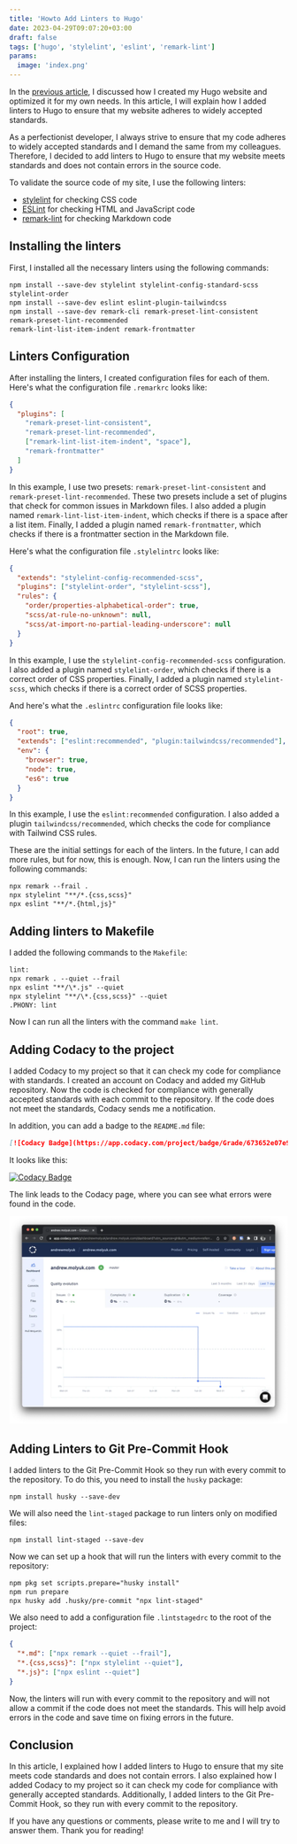 ```yaml
---
title: 'Howto Add Linters to Hugo'
date: 2023-04-29T09:07:20+03:00
draft: false
tags: ['hugo', 'stylelint', 'eslint', 'remark-lint']
params:
  image: 'index.png'
---
```


In the [previous article](/blog/howto-create-hugo-website/), I discussed how I created my Hugo website and optimized it
for my own needs. In this article, I will explain how I added linters to Hugo to ensure that my website
adheres to widely accepted standards.

As a perfectionist developer, I always strive to ensure that my code adheres to widely accepted standards and
I demand the same from my colleagues. Therefore, I decided to add linters to Hugo to ensure that my website meets
standards and does not contain errors in the source code.

<!--more-->

To validate the source code of my site, I use the following linters:

- [stylelint](https://stylelint.io/) for checking CSS code
- [ESLint](https://eslint.org/) for checking HTML and JavaScript code
- [remark-lint](https://github.com/remarkjs/remark-lint) for checking Markdown code

## Installing the linters

First, I installed all the necessary linters using the following commands:

```shell
npm install --save-dev stylelint stylelint-config-standard-scss stylelint-order
npm install --save-dev eslint eslint-plugin-tailwindcss
npm install --save-dev remark-cli remark-preset-lint-consistent remark-preset-lint-recommended
remark-lint-list-item-indent remark-frontmatter
```

## Linters Configuration

After installing the linters, I created configuration files for each of them. Here's what the configuration
file `.remarkrc` looks like:

```json
{
  "plugins": [
    "remark-preset-lint-consistent",
    "remark-preset-lint-recommended",
    ["remark-lint-list-item-indent", "space"],
    "remark-frontmatter"
  ]
}
```

In this example, I use two presets: `remark-preset-lint-consistent` and `remark-preset-lint-recommended`. These two
presets include a set of plugins that check for common issues in Markdown files. I also added a plugin named
`remark-lint-list-item-indent`, which checks if there is a space after a list item. Finally, I added
a plugin named `remark-frontmatter`, which checks if there is a frontmatter section in the Markdown file.

Here's what the configuration file `.stylelintrc` looks like:

```json
{
  "extends": "stylelint-config-recommended-scss",
  "plugins": ["stylelint-order", "stylelint-scss"],
  "rules": {
    "order/properties-alphabetical-order": true,
    "scss/at-rule-no-unknown": null,
    "scss/at-import-no-partial-leading-underscore": null
  }
}
```

In this example, I use the `stylelint-config-recommended-scss` configuration. I also added a plugin named
`stylelint-order`, which checks if there is a correct order of CSS properties. Finally, I added a plugin named
`stylelint-scss`, which checks if there is a correct order of SCSS properties.

And here's what the `.eslintrc` configuration file looks like:

```json
{
  "root": true,
  "extends": ["eslint:recommended", "plugin:tailwindcss/recommended"],
  "env": {
    "browser": true,
    "node": true,
    "es6": true
  }
}
```

In this example, I use the `eslint:recommended` configuration. I also added a plugin `tailwindcss/recommended`, which
checks the code for compliance with Tailwind CSS rules.

These are the initial settings for each of the linters. In the future, I can add more rules, but for now, this is enough.
Now, I can run the linters using the following commands:

```shell
npx remark --frail .
npx stylelint "**/*.{css,scss}"
npx eslint "**/*.{html,js}"
```

## Adding linters to Makefile

I added the following commands to the `Makefile`:

```shell
lint:
npx remark . --quiet --frail
npx eslint "**/\*.js" --quiet
npx stylelint "**/\*.{css,scss}" --quiet
.PHONY: lint
```

Now I can run all the linters with the command `make lint`.

## Adding Codacy to the project

I added Codacy to my project so that it can check my code for compliance with standards. I created an account on Codacy and
added my GitHub repository. Now the code is checked for compliance with generally accepted standards with each commit to
the repository. If the code does not meet the standards, Codacy sends me a notification.

In addition, you can add a badge to the `README.md` file:

```markdown
[![Codacy Badge](https://app.codacy.com/project/badge/Grade/673652e07e9742fdbaaaff3f1452c9e1)](https://app.codacy.com/gh/andrewmolyuk/andrew.molyuk.com/dashboard?utm_source=gh&utm_medium=referral&utm_content=&utm_campaign=Badge_grade)
```

It looks like this:

[![Codacy Badge](https://app.codacy.com/project/badge/Grade/673652e07e9742fdbaaaff3f1452c9e1)](https://app.codacy.com/gh/andrewmolyuk/andrew.molyuk.com/dashboard?utm_source=gh&utm_medium=referral&utm_content=&utm_campaign=Badge_grade)

The link leads to the Codacy page, where you can see what errors were found in the code.

![codacy.webp](codacy.webp)

## Adding Linters to Git Pre-Commit Hook

I added linters to the Git Pre-Commit Hook so they run with every commit to the repository. To do this, you need to
install the `husky` package:

```shell
npm install husky --save-dev
```

We will also need the `lint-staged` package to run linters only on modified files:

```shell
npm install lint-staged --save-dev
```

Now we can set up a hook that will run the linters with every commit to the repository:

```shell
npm pkg set scripts.prepare="husky install"
npm run prepare
npx husky add .husky/pre-commit "npx lint-staged"
```

We also need to add a configuration file `.lintstagedrc` to the root of the project:

```json
{
  "*.md": ["npx remark --quiet --frail"],
  "*.{css,scss}": ["npx stylelint --quiet"],
  "*.js}": ["npx eslint --quiet"]
}
```

Now, the linters will run with every commit to the repository and will not allow a commit if the code does not
meet the standards. This will help avoid errors in the code and save time on fixing errors in the future.

## Conclusion

In this article, I explained how I added linters to Hugo to ensure that my site meets code standards and
does not contain errors. I also explained how I added Codacy to my project so it can check my code for
compliance with generally accepted standards. Additionally, I added linters to the Git Pre-Commit Hook, so they run with
every commit to the repository.

If you have any questions or comments, please write to me and I will try to answer them. Thank you for reading!
